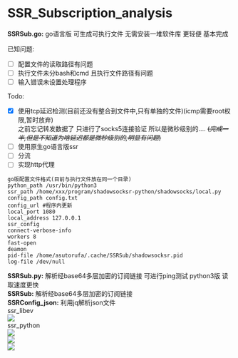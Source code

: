 # SSR_Subscription_analysis
**SSRSub.go:** go语言版 可生成可执行文件 无需安装一堆软件库 更轻便 基本完成  
  
已知问题:  
- [ ]  配置文件的读取路径有问题  
- [ ] 执行文件未分bash和cmd 且执行文件路径有问题  
- [ ] 输入错误未设置处理程序  

Todo:  
- [x] 使用tcp延迟检测(目前还没有整合到文件中,只有单独的文件)(icmp需要root权限,暂时放弃)  
   之前忘记转发数据了 只进行了socks5连接验证 所以是微秒级别的....
   ~~(_完成一半,但是不知道为啥延迟都是微秒级别的,明显有问题_)~~  
- [ ] 使用原生go语言版ssr  
- [ ] 分流  
- [ ] 实现http代理  

```
go版配置文件格式(目前与执行文件放在同一个目录)
python_path /usr/bin/python3
ssr_path /home/xxx/program/shadowsocksr-python/shadowsocks/local.py
config_path config.txt
config_url #程序内更新
local_port 1080
local_address 127.0.0.1
ssr_config 
connect-verbose-info
workers 8
fast-open
deamon
pid-file /home/asutorufa/.cache/SSRSub/shadowsocksr.pid
log-file /dev/null
```

**SSRSub.py:** 解析经base64多层加密的订阅链接 可进行ping测试 python3版 读取速度更快  
**SSRSub:** 解析经base64多层加密的订阅链接  
**SSRConfig_json:** 利用jq解析json文件  
ssr_libev  
![](https://raw.githubusercontent.com/Asutorufa/a-simple-menu-for-shadowsocksr-python/master/libev_run.png)  
ssr_python  
![](https://raw.githubusercontent.com/Asutorufa/a-simple-menu-for-shadowsocksr-python/master/start_1.png)  
![](https://raw.githubusercontent.com/Asutorufa/a-simple-menu-for-shadowsocksr-python/master/start_2.png)  
![](https://raw.githubusercontent.com/Asutorufa/a-simple-menu-for-shadowsocksr-python/master/stop.png)  
